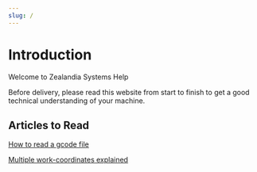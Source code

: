 ```yaml
---
slug: /
---
```


# Introduction

Welcome to Zealandia Systems Help

Before delivery, please read this website from start to finish to get a good technical understanding of your machine.

## Articles to Read

[How to read a gcode file](https://zealandia.systems/blogs/news/how-to-read-a-g-code-file)

[Multiple work-coordinates explained](https://zealandia.systems/blogs/news/multiple-work-co-ordinate-systems-explained)